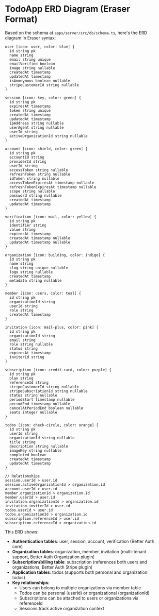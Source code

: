 # TodoApp ERD Diagram (Eraser Format)

Based on the schema at `apps/server/src/db/schema.ts`, here's the ERD diagram in Eraser syntax:

```
user [icon: user, color: blue] {
  id string pk
  name string
  email string unique
  emailVerified boolean
  image string nullable
  createdAt timestamp
  updatedAt timestamp
  isAnonymous boolean nullable
  stripeCustomerId string nullable
}

session [icon: key, color: green] {
  id string pk
  expiresAt timestamp
  token string unique
  createdAt timestamp
  updatedAt timestamp
  ipAddress string nullable
  userAgent string nullable
  userId string
  activeOrganizationId string nullable
}

account [icon: shield, color: green] {
  id string pk
  accountId string
  providerId string
  userId string
  accessToken string nullable
  refreshToken string nullable
  idToken string nullable
  accessTokenExpiresAt timestamp nullable
  refreshTokenExpiresAt timestamp nullable
  scope string nullable
  password string nullable
  createdAt timestamp
  updatedAt timestamp
}

verification [icon: mail, color: yellow] {
  id string pk
  identifier string
  value string
  expiresAt timestamp
  createdAt timestamp nullable
  updatedAt timestamp nullable
}

organization [icon: building, color: indigo] {
  id string pk
  name string
  slug string unique nullable
  logo string nullable
  createdAt timestamp
  metadata string nullable
}

member [icon: users, color: teal] {
  id string pk
  organizationId string
  userId string
  role string
  createdAt timestamp
}

invitation [icon: mail-plus, color: pink] {
  id string pk
  organizationId string
  email string
  role string nullable
  status string
  expiresAt timestamp
  inviterId string
}

subscription [icon: credit-card, color: purple] {
  id string pk
  plan string
  referenceId string
  stripeCustomerId string nullable
  stripeSubscriptionId string nullable
  status string nullable
  periodStart timestamp nullable
  periodEnd timestamp nullable
  cancelAtPeriodEnd boolean nullable
  seats integer nullable
}

todos [icon: check-circle, color: orange] {
  id string pk
  userId string
  organizationId string nullable
  title string
  description string nullable
  imageKey string nullable
  completed boolean
  createdAt timestamp
  updatedAt timestamp
}

// Relationships
session.userId > user.id
session.activeOrganizationId > organization.id
account.userId > user.id
member.organizationId > organization.id
member.userId > user.id
invitation.organizationId > organization.id
invitation.inviterId > user.id
todos.userId > user.id
todos.organizationId > organization.id
subscription.referenceId > user.id
subscription.referenceId > organization.id
```

This ERD shows:
- **Authentication tables**: user, session, account, verification (Better Auth core)
- **Organization tables**: organization, member, invitation (multi-tenant support, Better Auth Organization plugin)
- **Subscription/billing table**: subscription (references both users and organizations, Better Auth Stripe plugin)
- **Application tables**: todos (supports both personal and organization todos)
- **Key relationships**:
  - Users can belong to multiple organizations via member table
  - Todos can be personal (userId) or organizational (organizationId)
  - Subscriptions can be attached to users or organizations via referenceId
  - Sessions track active organization context